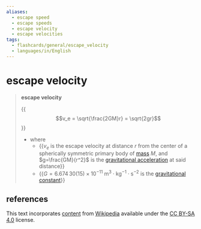 ```yaml
---
aliases:
  - escape speed
  - escape speeds
  - escape velocity
  - escape velocities
tags:
  - flashcards/general/escape_velocity
  - languages/in/English
---
```


# escape velocity

> __escape velocity__
>
> {{$$v_e = \sqrt{\frac{2GM}r} = \sqrt{2gr}$$}}
>
> - where
>   - {{$v_e$ is the escape velocity at distance $r$ from the center of a spherically symmetric primary body of [mass](mass.md) $M$, and $g=\frac{GM}{r^2}$ is the [gravitational acceleration](gravitational%20acceleration.md) at said distance}}
>   - {{$G = 6.674\,30(15) \times 10^{−11} \mathrm{\ m^3 \cdot kg^{-1} \cdot s^{−2} }$ is the [gravitational constant](gravitational%20constant.md)}} <!--SR:!2024-04-15,89,290!2024-03-04,62,310!2024-03-15,47,210-->

## references

This text incorporates [content](https://en.wikipedia.org/wiki/escape_velocity) from [Wikipedia](Wikipedia.md) available under the [CC BY-SA 4.0](https://creativecommons.org/licenses/by-sa/4.0/) license.
